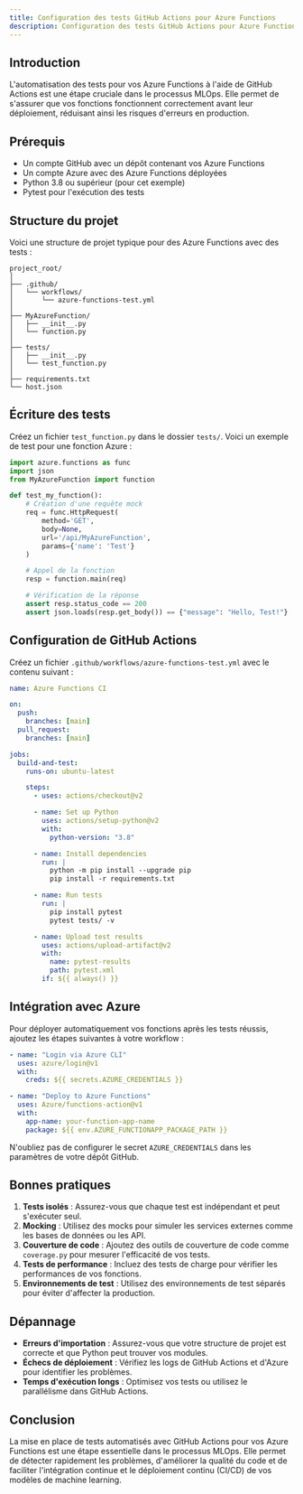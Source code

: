 ```yaml
---
title: Configuration des tests GitHub Actions pour Azure Functions
description: Configuration des tests GitHub Actions pour Azure Functions
---
```


## Introduction

L'automatisation des tests pour vos Azure Functions à l'aide de GitHub Actions est une étape cruciale dans le processus MLOps. Elle permet de s'assurer que vos fonctions fonctionnent correctement avant leur déploiement, réduisant ainsi les risques d'erreurs en production.

## Prérequis

- Un compte GitHub avec un dépôt contenant vos Azure Functions
- Un compte Azure avec des Azure Functions déployées
- Python 3.8 ou supérieur (pour cet exemple)
- Pytest pour l'exécution des tests

## Structure du projet

Voici une structure de projet typique pour des Azure Functions avec des tests :

```
project_root/
│
├── .github/
│   └── workflows/
│       └── azure-functions-test.yml
│
├── MyAzureFunction/
│   ├── __init__.py
│   └── function.py
│
├── tests/
│   ├── __init__.py
│   └── test_function.py
│
├── requirements.txt
└── host.json

```

## Écriture des tests

Créez un fichier `test_function.py` dans le dossier `tests/`. Voici un exemple de test pour une fonction Azure :

```python
import azure.functions as func
import json
from MyAzureFunction import function

def test_my_function():
    # Création d'une requête mock
    req = func.HttpRequest(
        method='GET',
        body=None,
        url='/api/MyAzureFunction',
        params={'name': 'Test'}
    )

    # Appel de la fonction
    resp = function.main(req)

    # Vérification de la réponse
    assert resp.status_code == 200
    assert json.loads(resp.get_body()) == {"message": "Hello, Test!"}

```

## Configuration de GitHub Actions

Créez un fichier `.github/workflows/azure-functions-test.yml` avec le contenu suivant :

```yaml
name: Azure Functions CI

on:
  push:
    branches: [main]
  pull_request:
    branches: [main]

jobs:
  build-and-test:
    runs-on: ubuntu-latest

    steps:
      - uses: actions/checkout@v2

      - name: Set up Python
        uses: actions/setup-python@v2
        with:
          python-version: "3.8"

      - name: Install dependencies
        run: |
          python -m pip install --upgrade pip
          pip install -r requirements.txt

      - name: Run tests
        run: |
          pip install pytest
          pytest tests/ -v

      - name: Upload test results
        uses: actions/upload-artifact@v2
        with:
          name: pytest-results
          path: pytest.xml
        if: ${{ always() }}
```

## Intégration avec Azure

Pour déployer automatiquement vos fonctions après les tests réussis, ajoutez les étapes suivantes à votre workflow :

```yaml
- name: "Login via Azure CLI"
  uses: azure/login@v1
  with:
    creds: ${{ secrets.AZURE_CREDENTIALS }}

- name: "Deploy to Azure Functions"
  uses: Azure/functions-action@v1
  with:
    app-name: your-function-app-name
    package: ${{ env.AZURE_FUNCTIONAPP_PACKAGE_PATH }}
```

N'oubliez pas de configurer le secret `AZURE_CREDENTIALS` dans les paramètres de votre dépôt GitHub.

## Bonnes pratiques

1. **Tests isolés** : Assurez-vous que chaque test est indépendant et peut s'exécuter seul.
2. **Mocking** : Utilisez des mocks pour simuler les services externes comme les bases de données ou les API.
3. **Couverture de code** : Ajoutez des outils de couverture de code comme `coverage.py` pour mesurer l'efficacité de vos tests.
4. **Tests de performance** : Incluez des tests de charge pour vérifier les performances de vos fonctions.
5. **Environnements de test** : Utilisez des environnements de test séparés pour éviter d'affecter la production.

## Dépannage

- **Erreurs d'importation** : Assurez-vous que votre structure de projet est correcte et que Python peut trouver vos modules.
- **Échecs de déploiement** : Vérifiez les logs de GitHub Actions et d'Azure pour identifier les problèmes.
- **Temps d'exécution longs** : Optimisez vos tests ou utilisez le parallélisme dans GitHub Actions.

## Conclusion

La mise en place de tests automatisés avec GitHub Actions pour vos Azure Functions est une étape essentielle dans le processus MLOps. Elle permet de détecter rapidement les problèmes, d'améliorer la qualité du code et de faciliter l'intégration continue et le déploiement continu (CI/CD) de vos modèles de machine learning.
